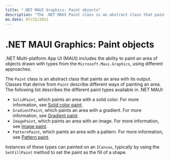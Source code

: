```yaml
---
title: ".NET MAUI Graphics: Paint objects"
description: "The .NET MAUI Paint class is an abstract class that paints an area with its output."
ms.date: 07/15/2021
---
```


# .NET MAUI Graphics: Paint objects

.NET Multi-platform App UI (MAUI) includes the ability to paint an area of objects drawn with types from the `Microsoft.Maui.Graphics`, using different approaches.

The `Paint` class is an abstract class that paints an area with its output. Classes that derive from `Paint` describe different ways of painting an area. The following list describes the different paint types available in .NET MAUI:

- `SolidPaint`, which paints an area with a solid color. For more information, see [Solid color paint](solidcolor.md).
- `GradientPaint`, which paints an area with a gradient. For more information, see [Gradient paint](gradient.md).
- `ImagePaint`, which paints an area with an image. For more information, see [Image paint](image.md).
- `PatternPaint`, which paints an area with a pattern. For more information, see [Pattern paint](pattern.md).

Instances of these types can painted on an `ICanvas`, typically by using the `SetFillPaint` method to set the paint as the fill of a shape.
